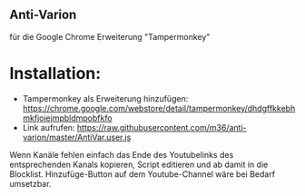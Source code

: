 ## Anti-Varion
für die Google Chrome Erweiterung "Tampermonkey"

# Installation:
- Tampermonkey als Erweiterung hinzufügen: https://chrome.google.com/webstore/detail/tampermonkey/dhdgffkkebhmkfjojejmpbldmpobfkfo
- Link aufrufen: https://raw.githubusercontent.com/m36/anti-varion/master/AntiVar.user.js

Wenn Kanäle fehlen einfach das Ende des Youtubelinks des entsprechenden Kanals kopieren, Script editieren und ab damit in die Blocklist.
Hinzufüge-Button auf dem Youtube-Channel wäre bei Bedarf umsetzbar.<!-- KEKW -->